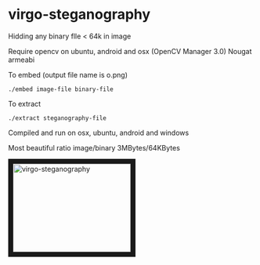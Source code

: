 # virgo-steganography

Hidding any binary flle < 64k in image

Require opencv on ubuntu, android and osx (OpenCV Manager 3.0) Nougat armeabi 

To embed (output file name is o.png)

`./embed image-file binary-file`

To extract 

`./extract steganography-file`

Compiled and run on osx, ubuntu, android and windows

Most beautiful ratio image/binary 3MBytes/64KBytes

<a href="http://www.youtube.com/watch?feature=player_embedded&v=U--p5WoZ1mU" target="_blank"><img src="http://img.youtube.com/vi/U--p5WoZ1mU/0.jpg" 
alt="virgo-steganography" width="240" height="180" border="10" /></a> <br />
 
